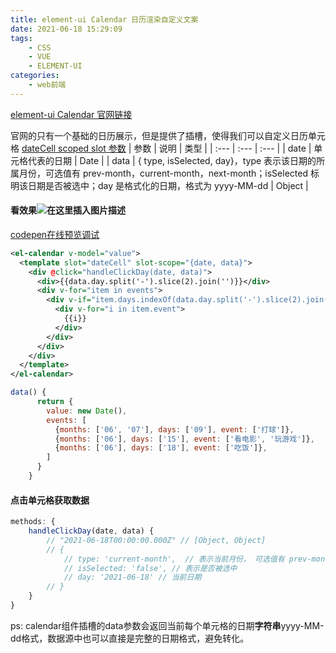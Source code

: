 ```yaml
---
title: element-ui Calendar 日历渲染自定义文案
date: 2021-06-18 15:29:09
tags: 
    - CSS
    - VUE
    - ELEMENT-UI
categories: 
    - web前端
---
```



[element-ui Calendar 官网链接](https://element.eleme.cn/#/zh-CN/component/calendar)

官网的只有一个基础的日历展示，但是提供了插槽，使得我们可以自定义日历单元格
[dateCell scoped slot 参数](https://element.eleme.cn/#/zh-CN/component/calendar#datecell-scoped-slot-can-shu)
| 参数 | 说明 | 类型 |
| :--- | :--- | :--- |
| date | 单元格代表的日期 | Date |
| data | { type, isSelected, day}，type 表示该日期的所属月份，可选值有 prev-month，current-month，next-month；isSelected 标明该日期是否被选中；day 是格式化的日期，格式为 yyyy-MM-dd | Object |

#### 看效果![在这里插入图片描述](https://img-blog.csdnimg.cn/20210618151000205.png?x-oss-process=image/watermark,type_ZmFuZ3poZW5naGVpdGk,shadow_10,text_aHR0cHM6Ly9ibG9nLmNzZG4ubmV0L3hpblRpYW5vdTEyMw==,size_16,color_FFFFFF,t_70)
[codepen在线预览调试](https://codepen.io/luyouyuanfang/pen/LYWayqX?editors=1011)

```xml
<el-calendar v-model="value">
  <template slot="dateCell" slot-scope="{date, data}">
    <div @click="handleClickDay(date, data)">
      <div>{{data.day.split('-').slice(2).join('')}}</div>
      <div v-for="item in events">
        <div v-if="item.days.indexOf(data.day.split('-').slice(2).join('')) > -1 && item.months.indexOf(data.day.split('-')[1]) > -1">
          <div v-for="i in item.event">
            {{i}}
          </div>
        </div>
      </div>
    </div>
  </template>
</el-calendar>
```

```javascript
data() {
      return {
        value: new Date(),
        events: [
          {months: ['06', '07'], days: ['09'], event: ['打球']},
          {months: ['06'], days: ['15'], event: ['看电影', '玩游戏']},
          {months: ['06'], days: ['18'], event: ['吃饭']},
        ]
      }
    }
```

#### 点击单元格获取数据

```javascript
methods: {
	handleClickDay(date, data) {
		// "2021-06-18T00:00:00.000Z" // [Object, Object]
		// { 
			// type: 'current-month',  // 表示当前月份， 可选值有 prev-month，current-month，next-month
			// isSelected: 'false', // 表示是否被选中
			// day: '2021-06-18' // 当前日期
		// }
	}
}
```

ps:
calendar组件插槽的data参数会返回当前每个单元格的日期**字符串**yyyy-MM-dd格式，数据源中也可以直接是完整的日期格式，避免转化。